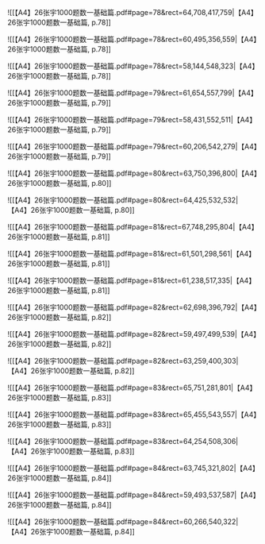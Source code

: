 ![[【A4】26张宇1000题数一基础篇.pdf#page=78&rect=64,708,417,759|【A4】26张宇1000题数一基础篇, p.78]]



![[【A4】26张宇1000题数一基础篇.pdf#page=78&rect=60,495,356,559|【A4】26张宇1000题数一基础篇, p.78]]



![[【A4】26张宇1000题数一基础篇.pdf#page=78&rect=58,144,548,323|【A4】26张宇1000题数一基础篇, p.78]]



![[【A4】26张宇1000题数一基础篇.pdf#page=79&rect=61,654,557,799|【A4】26张宇1000题数一基础篇, p.79]]



![[【A4】26张宇1000题数一基础篇.pdf#page=79&rect=58,431,552,511|【A4】26张宇1000题数一基础篇, p.79]]



![[【A4】26张宇1000题数一基础篇.pdf#page=79&rect=60,206,542,279|【A4】26张宇1000题数一基础篇, p.79]]



![[【A4】26张宇1000题数一基础篇.pdf#page=80&rect=63,750,396,800|【A4】26张宇1000题数一基础篇, p.80]]



![[【A4】26张宇1000题数一基础篇.pdf#page=80&rect=64,425,532,532|【A4】26张宇1000题数一基础篇, p.80]]



![[【A4】26张宇1000题数一基础篇.pdf#page=81&rect=67,748,295,804|【A4】26张宇1000题数一基础篇, p.81]]



![[【A4】26张宇1000题数一基础篇.pdf#page=81&rect=61,501,298,561|【A4】26张宇1000题数一基础篇, p.81]]



![[【A4】26张宇1000题数一基础篇.pdf#page=81&rect=61,238,517,335|【A4】26张宇1000题数一基础篇, p.81]]



![[【A4】26张宇1000题数一基础篇.pdf#page=82&rect=62,698,396,792|【A4】26张宇1000题数一基础篇, p.82]]



![[【A4】26张宇1000题数一基础篇.pdf#page=82&rect=59,497,499,539|【A4】26张宇1000题数一基础篇, p.82]]



![[【A4】26张宇1000题数一基础篇.pdf#page=82&rect=63,259,400,303|【A4】26张宇1000题数一基础篇, p.82]]



![[【A4】26张宇1000题数一基础篇.pdf#page=83&rect=65,751,281,801|【A4】26张宇1000题数一基础篇, p.83]]



![[【A4】26张宇1000题数一基础篇.pdf#page=83&rect=65,455,543,557|【A4】26张宇1000题数一基础篇, p.83]]



![[【A4】26张宇1000题数一基础篇.pdf#page=83&rect=64,254,508,306|【A4】26张宇1000题数一基础篇, p.83]]



![[【A4】26张宇1000题数一基础篇.pdf#page=84&rect=63,745,321,802|【A4】26张宇1000题数一基础篇, p.84]]



![[【A4】26张宇1000题数一基础篇.pdf#page=84&rect=59,493,537,587|【A4】26张宇1000题数一基础篇, p.84]]



![[【A4】26张宇1000题数一基础篇.pdf#page=84&rect=60,266,540,322|【A4】26张宇1000题数一基础篇, p.84]]



